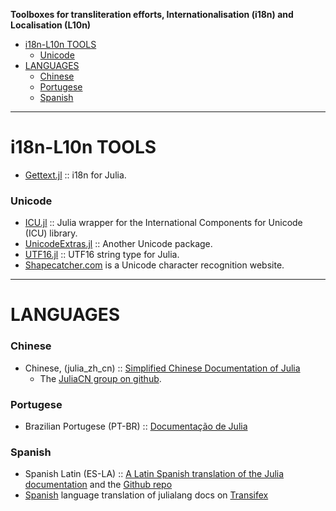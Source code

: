 **Toolboxes for transliteration efforts, Internationalisation (i18n) and Localisation (L10n)**

* [i18n-L10n TOOLS](#i18n-l10n-tools)
   * [Unicode](#unicode)
* [LANGUAGES](#languages)
   * [Chinese](#chinese)
   * [Portugese](#portugese)
   * [Spanish](#spanish)
   
----

# i18n-L10n TOOLS 
* [Gettext.jl](https://github.com/garrison/Gettext.jl) :: i18n for Julia.

### Unicode
* [ICU.jl](https://github.com/nolta/ICU.jl) :: Julia wrapper for the International Components for Unicode (ICU) library.
* [UnicodeExtras.jl](https://github.com/nolta/UnicodeExtras.jl) :: Another Unicode package.
* [UTF16.jl](https://github.com/nolta/UTF16.jl) :: UTF16 string type for Julia.
* [Shapecatcher.com](http://shapecatcher.com/) is a Unicode character recognition website.

----

# LANGUAGES

### Chinese
* Chinese, (julia_zh_cn) :: [Simplified Chinese Documentation of Julia](https://github.com/JuliaCN/julia_zh_cn) 
   * The [JuliaCN group on github](https://github.com/JuliaCN).

### Portugese
* Brazilian Portugese (PT-BR) :: [Documentação de Julia](http://julia-pt-br.readthedocs.org/pt_BR/release-0.2/)

### Spanish
* Spanish Latin (ES-LA) :: [A Latin Spanish translation of the Julia documentation](http://julia-es-la.readthedocs.org/es/latest/) and the [Github repo](https://github.com/lbenitesanchez/julia-doc-es-la)
* [Spanish](https://github.com/Ismael-VC/julia/tree/julia-translations/doc) language translation of julialang docs on [Transifex](https://www.transifex.com/projects/p/julia-doc/) 


